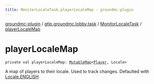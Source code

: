 ```yaml
---
title: MonitorLocaleTask.playerLocaleMap - groundmc-plugin
---
```


[groundmc-plugin](../../index.html) / [gtlp.groundmc.lobby.task](../index.html) / [MonitorLocaleTask](index.html) / [playerLocaleMap](.)

# playerLocaleMap

`private val playerLocaleMap: `[`MutableMap`](https://kotlinlang.org/api/latest/jvm/stdlib/kotlin.collections/-mutable-map/index.html)`<`[`Player`](https://hub.spigotmc.org/javadocs/spigot/org/bukkit/entity/Player.html)`, Locale>`

A map of players to their locale.
Used to track changes.
Defaulted with [Locale.ENGLISH](#)

